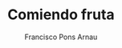 ---
author: Francisco Pons Arnau
title: Comiendo fruta
image: comiendo-fruta.jpg
categories: [image, francisco_pons_arnau]
---